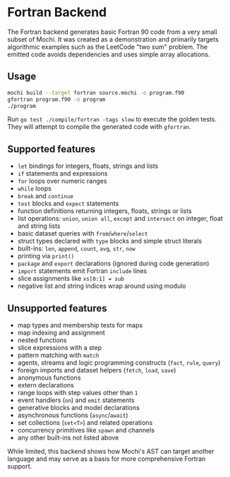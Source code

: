 # Fortran Backend

The Fortran backend generates basic Fortran 90 code from a very small subset of Mochi. It was created as a demonstration and primarily targets algorithmic examples such as the LeetCode "two sum" problem. The emitted code avoids dependencies and uses simple array allocations.

## Usage

```bash
mochi build --target fortran source.mochi -o program.f90
gfortran program.f90 -o program
./program
```

Run `go test ./compile/fortran -tags slow` to execute the golden tests. They will attempt to compile the generated code with `gfortran`.

## Supported features

- `let` bindings for integers, floats, strings and lists
- `if` statements and expressions
- `for` loops over numeric ranges
- `while` loops
- `break` and `continue`
- `test` blocks and `expect` statements
- function definitions returning integers, floats, strings or lists
- list operations: `union`, `union all`, `except` and `intersect` on integer, float and string lists
- basic dataset queries with `from`/`where`/`select`
- struct types declared with `type` blocks and simple struct literals
- built-ins: `len`, `append`, `count`, `avg`, `str`, `now`
- printing via `print()`
- `package` and `export` declarations (ignored during code generation)
- `import` statements emit Fortran `include` lines
- slice assignments like `xs[0:1] = sub`
- negative list and string indices wrap around using modulo

## Unsupported features

- map types and membership tests for maps
- map indexing and assignment
- nested functions
- slice expressions with a step
- pattern matching with `match`
- agents, streams and logic programming constructs (`fact`, `rule`, `query`)
- foreign imports and dataset helpers (`fetch`, `load`, `save`)
- anonymous functions
- extern declarations
- range loops with step values other than `1`
- event handlers (`on`) and `emit` statements
- generative blocks and model declarations
- asynchronous functions (`async`/`await`)
- set collections (`set<T>`) and related operations
- concurrency primitives like `spawn` and channels
- any other built-ins not listed above

While limited, this backend shows how Mochi's AST can target another language and may serve as a basis for more comprehensive Fortran support.

